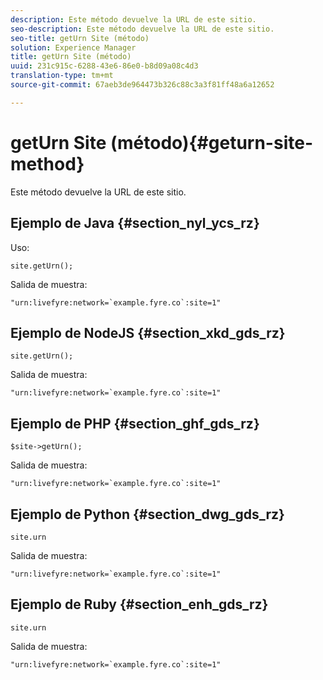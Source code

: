 ```yaml
---
description: Este método devuelve la URL de este sitio.
seo-description: Este método devuelve la URL de este sitio.
seo-title: getUrn Site (método)
solution: Experience Manager
title: getUrn Site (método)
uuid: 231c915c-6288-43e6-86e0-b8d09a08c4d3
translation-type: tm+mt
source-git-commit: 67aeb3de964473b326c88c3a3f81ff48a6a12652

---
```



# getUrn Site (método){#geturn-site-method}

Este método devuelve la URL de este sitio.

## Ejemplo de Java {#section_nyl_ycs_rz}

Uso:

```
site.getUrn();
```

Salida de muestra:

```
"urn:livefyre:network=`example.fyre.co`:site=1" 
```

## Ejemplo de NodeJS {#section_xkd_gds_rz}

```
site.getUrn(); 
```

Salida de muestra:

```
"urn:livefyre:network=`example.fyre.co`:site=1" 
```

## Ejemplo de PHP {#section_ghf_gds_rz}

```
$site->getUrn(); 
```

Salida de muestra:

```
"urn:livefyre:network=`example.fyre.co`:site=1" 
```

## Ejemplo de Python {#section_dwg_gds_rz}

```
site.urn 
```

Salida de muestra:

```
"urn:livefyre:network=`example.fyre.co`:site=1" 
```

## Ejemplo de Ruby {#section_enh_gds_rz}

```
site.urn 
```

Salida de muestra:

```
"urn:livefyre:network=`example.fyre.co`:site=1"
```

